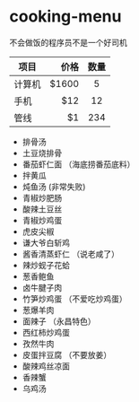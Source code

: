 # cooking-menu
不会做饭的程序员不是一个好司机


| 项目        | 价格   |  数量  |
| --------   | -----:  | :----:  |
| 计算机     | \$1600 |   5     |
| 手机        |   \$12   |   12   |
| 管线        |    \$1    |  234  |



- 排骨汤
- 土豆烧排骨
- 番茄虾仁面 （海底捞番茄底料）
- 拌黄瓜
- 炖鱼汤  (非常失败)
- 青椒炒肥肠
- 酸辣土豆丝
- 青椒炒鸡蛋
- 虎皮尖椒
- 谦大爷白斩鸡
- 酱香清蒸虾仁 （说老咸了）
- 辣炒蚬子花蛤
- 葱香鲍鱼
- 卤牛腱子肉
- 竹笋炒鸡蛋  （不爱吃炒鸡蛋）
- 葱爆羊肉
- 面辣子 （永昌特色）
- 西红柿炒鸡蛋
- 孜然牛肉
- 皮蛋拌豆腐 （不要放姜）
- 酸辣鸡丝凉面
- 香辣蟹
- 乌鸡汤

